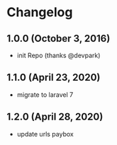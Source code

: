 # Changelog

## 1.0.0 (October 3, 2016)

- init Repo (thanks @devpark)

## 1.1.0 (April 23, 2020)

- migrate to laravel 7

## 1.2.0 (April 28, 2020)

- update urls paybox
